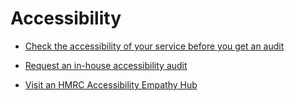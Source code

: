 # Accessibility

- [Check the accessibility of your service before you get an audit](docs/check-your-services-accessibility-before-you-get-an-audit.md)

- [Request an in-house accessibility audit](https://github.com/hmrc/accessibility-audits/issues/new/choose)

- [Visit an HMRC Accessibility Empathy Hub](https://hmrc.github.io/accessibility-empathy-hub/)
